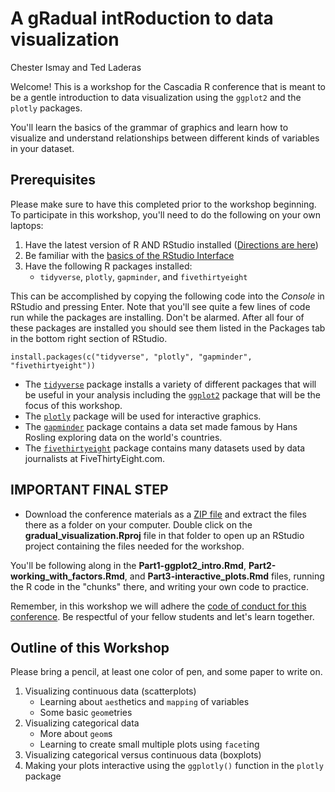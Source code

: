 A gRadual intRoduction to data visualization
================
Chester Ismay and Ted Laderas

Welcome! This is a workshop for the Cascadia R conference that is meant to be a gentle introduction to data visualization using the `ggplot2` and the `plotly` packages.

You'll learn the basics of the grammar of graphics and learn how to visualize and understand relationships between different kinds of variables in your dataset.

Prerequisites
-------------

Please make sure to have this completed prior to the workshop beginning. To participate in this workshop, you'll need to do the following on your own laptops:

1.  Have the latest version of R AND RStudio installed ([Directions are here](http://moderndive.netlify.com/2-getting-started.html#what-are-r-and-rstudio))
2.  Be familiar with the [basics of the RStudio Interface](https://ismayc.github.io/rbasics-book/3-rstudiobasics.html#rstudio-layout)
3.  Have the following R packages installed:
    -   `tidyverse`, `plotly`, `gapminder`, and `fivethirtyeight`

This can be accomplished by copying the following code into the *Console* in RStudio and pressing Enter. Note that you'll see quite a few lines of code run while the packages are installing. Don't be alarmed. After all four of these packages are installed you should see them listed in the Packages tab in the bottom right section of RStudio.

    install.packages(c("tidyverse", "plotly", "gapminder", "fivethirtyeight"))

-   The [`tidyverse`](http://tidyverse.tidyverse.org/) package installs a variety of different packages that will be useful in your analysis including the [`ggplot2`](https://ggplot2.tidyverse.org/) package that will be the focus of this workshop.
-   The [`plotly`](https://plotly-book.cpsievert.me/) package will be used for interactive graphics.
-   The [`gapminder`](https://github.com/jennybc/gapminder/blob/master/README.md) package contains a data set made famous by Hans Rosling exploring data on the world's countries.
-   The [`fivethirtyeight`](http://fivethirtyeight-r.netlify.com/) package contains many datasets used by data journalists at FiveThirtyEight.com.

IMPORTANT FINAL STEP
--------------------

-   Download the conference materials as a [ZIP file](https://github.com/tidyverse-intro/gradual_visualization/archive/master.zip) and extract the files there as a folder on your computer. Double click on the **gradual\_visualization.Rproj** file in that folder to open up an RStudio project containing the files needed for the workshop.

You'll be following along in the **Part1-ggplot2\_intro.Rmd**, **Part2-working\_with\_factors.Rmd**, and **Part3-interactive\_plots.Rmd** files, running the R code in the "chunks" there, and writing your own code to practice.

Remember, in this workshop we will adhere the [code of conduct for this conference](https://cascadiarconf.com/coc/). Be respectful of your fellow students and let's learn together.

Outline of this Workshop
------------------------

Please bring a pencil, at least one color of pen, and some paper to write on.

1.  Visualizing continuous data (scatterplots)
    -   Learning about `aes`thetics and `mapping` of variables
    -   Some basic `geom`etries
2.  Visualizing categorical data
    -   More about `geom`s
    -   Learning to create small multiple plots using `facet`ing
3.  Visualizing categorical versus continuous data (boxplots)
4.  Making your plots interactive using the `ggplotly()` function in the `plotly` package

